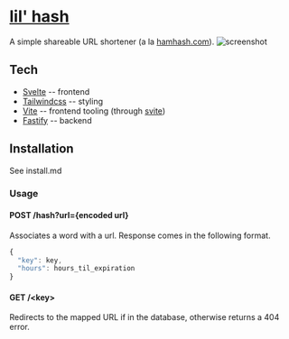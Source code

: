 # [lil' hash](lilhash.com)
A simple shareable URL shortener (a la [hamhash.com](hamhash.com)).
![screenshot](https://i.imgur.com/gBwgUKS.png)

## Tech
- [Svelte](https://svelte.dev/) -- frontend
- [Tailwindcss](https://tailwindcss.com/) -- styling
- [Vite](https://vitejs.dev/) -- frontend tooling (through [svite](https://github.com/dominikg/svite))
- [Fastify](https://fastify.io/) -- backend

## Installation
See install.md

### Usage

#### POST /hash?url={encoded url}

Associates a word with a url. Response comes in the following format.

```javascript
{
  "key": key,
  "hours": hours_til_expiration
}
```

#### GET /\<key\>

Redirects to the mapped URL if in the database, otherwise returns a 404 error.
